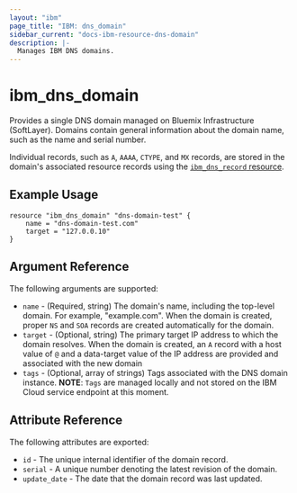 ```yaml
---
layout: "ibm"
page_title: "IBM: dns_domain"
sidebar_current: "docs-ibm-resource-dns-domain"
description: |-
  Manages IBM DNS domains.
---
```


# ibm\_dns_domain

Provides a single DNS domain managed on Bluemix Infrastructure (SoftLayer). Domains contain general information about the domain name, such as the name and serial number.

Individual records, such as `A`, `AAAA`, `CTYPE`, and `MX` records, are stored in the domain's associated resource records using the [`ibm_dns_record` resource](../r/dns_record.html).


## Example Usage

```hcl
resource "ibm_dns_domain" "dns-domain-test" {
    name = "dns-domain-test.com"
    target = "127.0.0.10"
}
```

## Argument Reference

The following arguments are supported:

* `name` - (Required, string) The domain's name, including the top-level domain. For example, "example.com". When the domain is created, proper `NS` and `SOA` records are created automatically for the domain.
* `target` - (Optional, string) The primary target IP address to which the domain resolves. When the domain is created, an `A` record with a host value of `@` and a data-target value of the IP address are provided and associated with the new domain
* `tags` - (Optional, array of strings) Tags associated with the DNS domain instance.
  **NOTE**: `Tags` are managed locally and not stored on the IBM Cloud service endpoint at this moment.

## Attribute Reference

The following attributes are exported:

* `id` - The unique internal identifier of the domain record.
* `serial` - A unique number denoting the latest revision of the domain.
* `update_date` - The date that the domain record was last updated.
